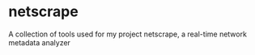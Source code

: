 # netscrape
A collection of tools used for my project netscrape, a real-time network metadata analyzer
